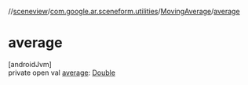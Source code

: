 //[sceneview](../../../index.md)/[com.google.ar.sceneform.utilities](../index.md)/[MovingAverage](index.md)/[average](average.md)

# average

[androidJvm]\
private open val [average](average.md): [Double](https://kotlinlang.org/api/latest/jvm/stdlib/kotlin/-double/index.html)
